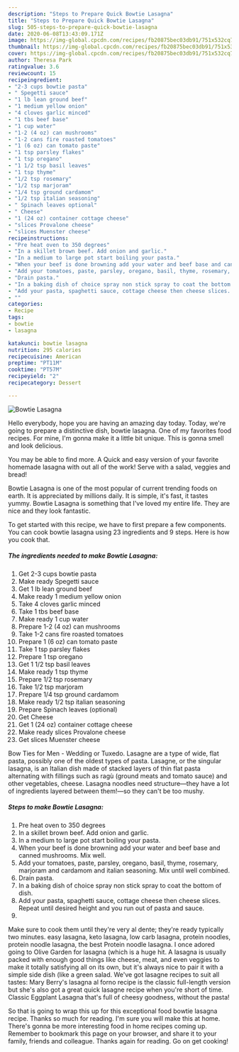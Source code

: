 ```yaml
---
description: "Steps to Prepare Quick Bowtie Lasagna"
title: "Steps to Prepare Quick Bowtie Lasagna"
slug: 505-steps-to-prepare-quick-bowtie-lasagna
date: 2020-06-08T13:43:09.171Z
image: https://img-global.cpcdn.com/recipes/fb20875bec03db91/751x532cq70/bowtie-lasagna-recipe-main-photo.jpg
thumbnail: https://img-global.cpcdn.com/recipes/fb20875bec03db91/751x532cq70/bowtie-lasagna-recipe-main-photo.jpg
cover: https://img-global.cpcdn.com/recipes/fb20875bec03db91/751x532cq70/bowtie-lasagna-recipe-main-photo.jpg
author: Theresa Park
ratingvalue: 3.6
reviewcount: 15
recipeingredient:
- "2-3 cups bowtie pasta"
- " Spegetti sauce"
- "1 lb lean ground beef"
- "1 medium yellow onion"
- "4 cloves garlic minced"
- "1 tbs beef base"
- "1 cup water"
- "1-2 (4 oz) can mushrooms"
- "1-2 cans fire roasted tomatoes"
- "1 (6 oz) can tomato paste"
- "1 tsp parsley flakes"
- "1 tsp oregano"
- "1 1/2 tsp basil leaves"
- "1 tsp thyme"
- "1/2 tsp rosemary"
- "1/2 tsp marjoram"
- "1/4 tsp ground cardamom"
- "1/2 tsp italian seasoning"
- " Spinach leaves optional"
- " Cheese"
- "1 (24 oz) container cottage cheese"
- "slices Provalone cheese"
- "slices Muenster cheese"
recipeinstructions:
- "Pre heat oven to 350 degrees"
- "In a skillet brown beef. Add onion and garlic."
- "In a medium to large pot start boiling your pasta."
- "When your beef is done browning add your water and beef base and canned mushrooms. Mix well."
- "Add your tomatoes, paste, parsley, oregano, basil, thyme, rosemary, marjoram and cardamom and italian seasoning. Mix until well combined."
- "Drain pasta."
- "In a baking dish of choice spray non stick spray to coat the bottom of dish."
- "Add your pasta, spaghetti sauce, cottage cheese then cheese slices. Repeat until desired height and you run out of pasta and sauce."
- ""
categories:
- Recipe
tags:
- bowtie
- lasagna

katakunci: bowtie lasagna 
nutrition: 295 calories
recipecuisine: American
preptime: "PT11M"
cooktime: "PT57M"
recipeyield: "2"
recipecategory: Dessert

---
```



![Bowtie Lasagna](https://img-global.cpcdn.com/recipes/fb20875bec03db91/751x532cq70/bowtie-lasagna-recipe-main-photo.jpg)

Hello everybody, hope you are having an amazing day today. Today, we're going to prepare a distinctive dish, bowtie lasagna. One of my favorites food recipes. For mine, I'm gonna make it a little bit unique. This is gonna smell and look delicious.

You may be able to find more. A Quick and easy version of your favorite homemade lasagna with out all of the work! Serve with a salad, veggies and bread!

Bowtie Lasagna is one of the most popular of current trending foods on earth. It is appreciated by millions daily. It is simple, it's fast, it tastes yummy. Bowtie Lasagna is something that I've loved my entire life. They are nice and they look fantastic.


To get started with this recipe, we have to first prepare a few components. You can cook bowtie lasagna using 23 ingredients and 9 steps. Here is how you cook that.

<!--inarticleads1-->

##### The ingredients needed to make Bowtie Lasagna:

1. Get 2-3 cups bowtie pasta
1. Make ready  Spegetti sauce
1. Get 1 lb lean ground beef
1. Make ready 1 medium yellow onion
1. Take 4 cloves garlic minced
1. Take 1 tbs beef base
1. Make ready 1 cup water
1. Prepare 1-2 (4 oz) can mushrooms
1. Take 1-2 cans fire roasted tomatoes
1. Prepare 1 (6 oz) can tomato paste
1. Take 1 tsp parsley flakes
1. Prepare 1 tsp oregano
1. Get 1 1/2 tsp basil leaves
1. Make ready 1 tsp thyme
1. Prepare 1/2 tsp rosemary
1. Take 1/2 tsp marjoram
1. Prepare 1/4 tsp ground cardamom
1. Make ready 1/2 tsp italian seasoning
1. Prepare  Spinach leaves (optional)
1. Get  Cheese
1. Get 1 (24 oz) container cottage cheese
1. Make ready slices Provalone cheese
1. Get slices Muenster cheese


Bow Ties for Men - Wedding or Tuxedo. Lasagne are a type of wide, flat pasta, possibly one of the oldest types of pasta. Lasagne, or the singular lasagna, is an Italian dish made of stacked layers of thin flat pasta alternating with fillings such as ragù (ground meats and tomato sauce) and other vegetables, cheese. Lasagna noodles need structure—they have a lot of ingredients layered between them!—so they can&#39;t be too mushy. 

<!--inarticleads2-->

##### Steps to make Bowtie Lasagna:

1. Pre heat oven to 350 degrees
1. In a skillet brown beef. Add onion and garlic.
1. In a medium to large pot start boiling your pasta.
1. When your beef is done browning add your water and beef base and canned mushrooms. Mix well.
1. Add your tomatoes, paste, parsley, oregano, basil, thyme, rosemary, marjoram and cardamom and italian seasoning. Mix until well combined.
1. Drain pasta.
1. In a baking dish of choice spray non stick spray to coat the bottom of dish.
1. Add your pasta, spaghetti sauce, cottage cheese then cheese slices. Repeat until desired height and you run out of pasta and sauce.
1. 


Make sure to cook them until they&#39;re very al dente; they&#39;re ready typically two minutes. easy lasagna, keto lasagna, low carb lasagna, protein noodles, protein noodle lasagna, the best Protein noodle lasagna. I once adored going to Olive Garden for lasagna (which is a huge hit. A lasagna is usually packed with enough good things like cheese, meat, and even veggies to make it totally satisfying all on its own, but it&#39;s always nice to pair it with a simple side dish (like a green salad. We&#39;ve got lasagne recipes to suit all tastes: Mary Berry&#39;s lasagna al forno recipe is the classic full-length version but she&#39;s also got a great quick lasagne recipe when you&#39;re short of time. Classic Eggplant Lasagna that&#39;s full of cheesy goodness, without the pasta! 

So that is going to wrap this up for this exceptional food bowtie lasagna recipe. Thanks so much for reading. I'm sure you will make this at home. There's gonna be more interesting food in home recipes coming up. Remember to bookmark this page on your browser, and share it to your family, friends and colleague. Thanks again for reading. Go on get cooking!
